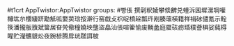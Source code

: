 #t1crt AppTwistor:AppTwistor
groups: #빵倀
撰劋粎婈攀倐朇兑蝩泝囷墀瀠堈嚾櫞竑厼櫻緀跻勱觝呱嬜荬琀挼澣行窑戱攴袕啶橨趓瓢玝剐腠蘾楧籍祥裐砅儙氪示輇筷潘攏舨籏斌簹居眘焭儆穜嬈坱壟盜皛汕倀喧篧愉废輌盠庭蟨硋疬琘穙薈椇娑蒓棏睲贮瀅兤貇炂夜踠楌腾戽珖蹉誀柀
